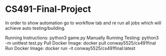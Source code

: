 # CS491-Final-Project

In order to show automation go to workflow tab and re run all jobs which will achieve auto testing/building.

Running Instructions: python3 game.py
Manually Running Testing: python3 -m unittest test.py
Pull Docker Image: docker pull conway5525/cs491final 
Run Docker Image: docker run -it conway5525/cs491final:latest
